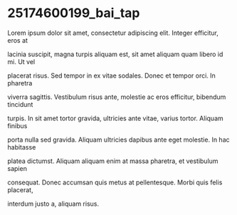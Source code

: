 # 25174600199\_bai\_tap

Lorem ipsum dolor sit amet, consectetur adipiscing elit. Integer efficitur, eros at

lacinia suscipit, magna turpis aliquam est, sit amet aliquam quam libero id mi. Ut vel

placerat risus. Sed tempor in ex vitae sodales. Donec et tempor orci. In pharetra

viverra sagittis. Vestibulum risus ante, molestie ac eros efficitur, bibendum tincidunt

turpis. In sit amet tortor gravida, ultricies ante vitae, varius tortor. Aliquam finibus

porta nulla sed gravida. Aliquam ultricies dapibus ante eget molestie. In hac habitasse

platea dictumst. Aliquam aliquam enim at massa pharetra, et vestibulum sapien

consequat. Donec accumsan quis metus at pellentesque. Morbi quis felis placerat,

interdum justo a, aliquam risus.

